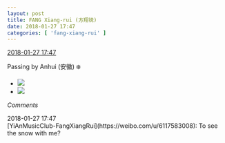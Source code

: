 ```yaml
---
layout: post
title: FANG Xiang-rui (方翔锐)
date: 2018-01-27 17:47
categories: [ 'fang-xiang-rui' ]
---
```


<div class="weibo-info">
  <a href="https://weibo.com/6117583008/G0mmsqnKQ">2018-01-27 17:47</a>
</div>

Passing by Anhui (安徽) ❄️

<!-- more -->

<ul class="weibo-pic-list-1">
  <li class="weibo-pic">
    <a href="//wx1.sinaimg.cn/mw690/006G0KNGly1fnvb5rlg8qj32bc1jk7wi.jpg"><img src="//wx1.sinaimg.cn/thumb150/006G0KNGly1fnvb5rlg8qj32bc1jk7wi.jpg"/></a>
  </li>
  <li class="weibo-pic">
    <a href="//wx3.sinaimg.cn/mw690/006G0KNGly1fnvb5yz5ohj31jk2bckjm.jpg"><img src="//wx3.sinaimg.cn/thumb150/006G0KNGly1fnvb5yz5ohj31jk2bckjm.jpg"/></a>
  </li>
</ul>

*Comments*

<div class="weibo-info">2018-01-27 17:47</div>
[YiAnMusicClub-FangXiangRui](https://weibo.com/u/6117583008): To see the snow with me?
